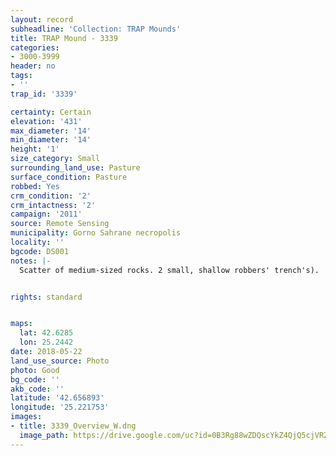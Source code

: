 ```yaml
---
layout: record
subheadline: 'Collection: TRAP Mounds'
title: TRAP Mound - 3339
categories:
- 3000-3999
header: no
tags:
- ''
trap_id: '3339'

certainty: Certain
elevation: '431'
max_diameter: '14'
min_diameter: '14'
height: '1'
size_category: Small
surrounding_land_use: Pasture
surface_condition: Pasture
robbed: Yes
crm_condition: '2'
crm_intactness: '2'
campaign: '2011'
source: Remote Sensing
municipality: Gorno Sahrane necropolis
locality: ''
bgcode: DS001
notes: |-
  Scatter of medium-sized rocks. 2 small, shallow robbers' trench's).


rights: standard


maps:
  lat: 42.6285
  lon: 25.2442
date: 2018-05-22
land_use_source: Photo
photo: Good
bg_code: ''
akb_code: ''
latitude: '42.656893'
longitude: '25.221753'
images:
- title: 3339_Overview_W.dng
  image_path: https://drive.google.com/uc?id=0B3Rg88wZDQscYkZ4QjQ5cjVRZW8
---
```

